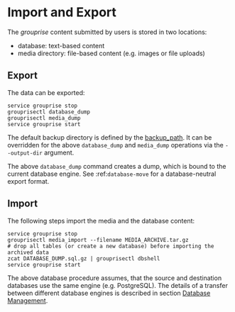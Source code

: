 # Import and Export

The *grouprise* content submitted by users is stored in two locations:

* database: text-based content
* media directory: file-based content (e.g. images or file uploads)


## Export

The data can be exported:

```shell
service grouprise stop
grouprisectl database_dump
grouprisectl media_dump
service grouprise start
```

The default backup directory is defined by the [backup_path](../configuration/options.html#backup-path).
It can be overridden for the above `database_dump` and `media_dump` operations via the `--output-dir` argument.

The above `database_dump` command creates a dump, which is bound to the current database engine.
See :ref:`database-move` for a database-neutral export format.


## Import

The following steps import the media and the database content:

```shell
service grouprise stop
grouprisectl media_import --filename MEDIA_ARCHIVE.tar.gz
# drop all tables (or create a new database) before importing the archived data
zcat DATABASE_DUMP.sql.gz | grouprisectl dbshell
service grouprise start
```

The above database procedure assumes, that the source and destination databases use the same
engine (e.g. PostgreSQL).
The details of a transfer between different database engines is described in section
[Database Management](/administration/database/management).

